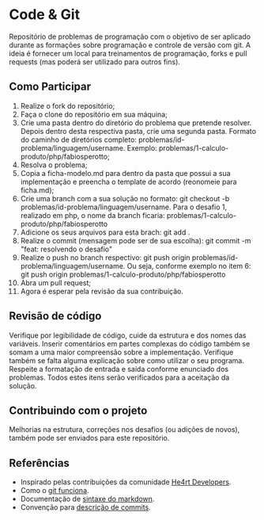 # Code & Git

Repositório de problemas de programação com o objetivo de ser aplicado durante as formações sobre programação e controle de versão com git. A ideia é fornecer um local para treinamentos de programação, forks e pull requests (mas poderá ser utilizado para outros fins).


## Como Participar

1. Realize o fork do repositório;
2. Faça o clone do repositório em sua máquina;
3. Crie uma pasta dentro do diretório do problema que pretende resolver. Depois dentro desta respectiva pasta, crie uma segunda pasta. Formato do caminho de diretórios completo: problemas/id-problema/linguagem/username. Exemplo: problemas/1-calculo-produto/php/fabiosperotto;
4. Resolva o problema;
5. Copia a ficha-modelo.md para dentro da pasta que possui a sua implementação e preencha o template de acordo (reonomeie para ficha.md);
6. Crie uma branch com a sua solução no formato: git checkout -b problemas/id-problema/linguagem/username. Para o desafio 1, realizado em php, o nome da branch ficaria: problemas/1-calculo-produto/php/fabiosperotto
7. Adicione os seus arquivos para esta brach: git add .
8. Realize o commit (mensagem pode ser de sua escolha): git commit -m "feat: resolvendo o desafio"
9. Realize o push no branch respectivo: git push origin problemas/id-problema/linguagem/username. Ou seja, conforme exemplo no item 6: git push origin problemas/1-calculo-produto/php/fabiosperotto
10. Abra um pull request;
11. Agora é esperar pela revisão da sua contribuição.



## Revisão de código

Verifique por legibilidade de código, cuide da estrutura e dos nomes das variáveis. Inserir comentários em partes complexas do código também se somam a uma maior compreensão sobre a implementação. Verifique também se falta alguma explicação sobre como utilizar o seu programa. Respeite a formatação de entrada e saída conforme enunciado dos problemas. Todos estes itens serão verificados para a aceitação da solução.


## Contribuindo com o projeto

Melhorias na estrutura, correções nos desafios (ou adições de novos), também pode ser enviados para este repositório.



## Referências

- Inspirado pelas contribuições da comunidade [He4rt Developers](https://github.com/he4rt).
- Como o [git funciona](https://www.youtube.com/watch?v=w3jLJU7DT5E).
- Documentação de [sintaxe do markdown](https://docs.github.com/pt/get-started/writing-on-github/getting-started-with-writing-and-formatting-on-github/basic-writing-and-formatting-syntax).
- Convenção para [descrição de commits](https://www.conventionalcommits.org).